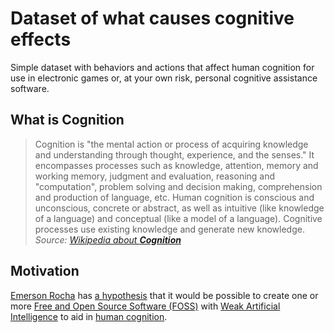 # Dataset of what causes cognitive effects
Simple dataset with behaviors and actions that affect human cognition for use
in electronic games or, at your own risk, personal cognitive assistance software.

## What is Cognition
> Cognition is "the mental action or process of acquiring knowledge and
> understanding through thought, experience, and the senses." It encompasses
> processes such as knowledge, attention, memory and working memory, judgment
> and evaluation, reasoning and "computation", problem solving and decision
> making, comprehension and production of language, etc. Human cognition is
> conscious and unconscious, concrete or abstract, as well as intuitive (like
> knowledge of a language) and conceptual (like a model of a language).
> Cognitive processes use existing knowledge and generate new knowledge.
> _Source: [Wikipedia about **Cognition**](https://en.wikipedia.org/wiki/Cognition)_

## Motivation
[Emerson Rocha](https://github.com/fititnt) has [a hypothesis](https://github.com/fititnt/hipoteses-de-rocha)
that it would be  possible to create one or more
[Free and Open Source Software (FOSS)](https://en.wikipedia.org/wiki/Free_and_open-source_software)
with [Weak Artificial Intelligence](https://en.wikipedia.org/wiki/Weak_AI)
to aid in [human cognition](https://en.wikipedia.org/wiki/Cognition).
